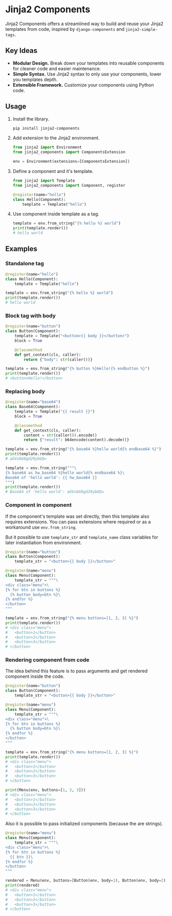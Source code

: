 # Jinja2 Components

Jinja2 Components offers a streamlined way to build and reuse your Jinja2 templates from code, inspired by `django-components` and `jinja2-simple-tags`.

## Key Ideas

-   **Modular Design.** Break down your templates into reusable components for cleaner code and easier maintenance.
-   **Simple Syntax.** Use Jinja2 syntax to only use your components, lower you templates depth.
-   **Extensible Framework.** Customize your components using Python code.

## Usage

1. Install the library.

    ```sh
    pip install jinja2-components
    ```

2. Add extension to the Jinja2 environment.

    ```python
    from jinja2 import Environment
    from jinja2_components import ComponentsExtension

    env = Environment(extensions=[ComponentsExtension])
    ```

3. Define a component and it's template.

    ```python
    from jinja2 import Template
    from jinja2_components import Component, register

    @register(name="hello")
    class Hello(Component):
        template = Template("hello")
    ```

4. Use component inside template as a tag.

    ```python
    template = env.from_string("{% hello %} world")
    print(template.render())
    # hello world
    ```

## Examples

### Standalone tag

```python
@register(name="hello")
class Hello(Component):
    template = Template("hello")

template = env.from_string("{% hello %} world")
print(template.render())
# hello world
```

### Block tag with body

```python
@register(name="button")
class Button(Component):
    template = Template("<button>{{ body }}</button>")
    block = True

    @classmethod
    def get_context(cls, caller):
        return {"body": str(caller())}

template = env.from_string("{% button %}Hello!{% endbutton %}")
print(template.render())
# <button>Hello!</button>
```

### Replacing body

```python
@register(name="base64")
class Base64(Component):
    template = Template("{{ result }}")
    block = True

    @classmethod
    def get_context(cls, caller):
        content = str(caller()).encode()
        return {"result": b64encode(content).decode()}

template = env.from_string("{% base64 %}hello world{% endbase64 %}")
print(template.render())
# aGVsbG8gd29ybGQ=

template = env.from_string("""\
{% base64 as hw_base64 %}hello world{% endbase64 %}\
Base64 of 'hello world': {{ hw_base64 }}
""")
print(template.render())
# Base64 of 'hello world': aGVsbG8gd29ybGQ=
```

### Component in component

If the component's template was set directly, then this template also requires extensions. You can pass extensions where required or as a workaround use `env.from_string`.

But it possible to use `template_str` and `template_name` class variables for later instantiation from environment.

```python
@register(name="button")
class Button(Component):
    template_str = "<button>{{ body }}</button>"

@register(name="menu")
class Menu(Component):
    template_str = """\
<div class="menu">\
{% for btn in buttons %}
  {% button body=btn %}\
{% endfor %}
</button>
"""

template = env.from_string("{% menu buttons=[1, 2, 3] %}")
print(template.render())
# <div class="menu">
#   <button>1</button>
#   <button>2</button>
#   <button>3</button>
# </button>
```

### Rendering component from code

The idea behind this feature is to pass arguments and get rendered component inside the code.

```python
@register(name="button")
class Button(Component):
    template_str = "<button>{{ body }}</button>"

@register(name="menu")
class Menu(Component):
    template_str = """\
<div class="menu">\
{% for btn in buttons %}
  {% button body=btn %}\
{% endfor %}
</button>
"""

template = env.from_string("{% menu buttons=[1, 2, 3] %}")
print(template.render())
# <div class="menu">
#   <button>1</button>
#   <button>2</button>
#   <button>3</button>
# </button>

print(Menu(env, buttons=[1, 2, 3]))
# <div class="menu">
#   <button>1</button>
#   <button>2</button>
#   <button>3</button>
# </button>
```

Also it is possible to pass initialized components (because the are strings).

```python
@register(name="menu")
class Menu(Component):
    template_str = """\
<div class="menu">\
{% for btn in buttons %}
  {{ btn }}\
{% endfor %}
</button>
"""

rendered = Menu(env, buttons=[Button(env, body=1), Button(env, body=2), Button(env, body=3)])
print(rendered)
# <div class="menu">
#   <button>1</button>
#   <button>2</button>
#   <button>3</button>
# </button>
```
